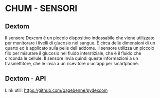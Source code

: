 # CHUM - SENSORI

## Dextom

Il sensore Dexcom è un piccolo dispositivo indossabile che viene utilizzato per monitorare i livelli di glucosio nel sangue. È circa delle dimensioni di un quarto ed è applicato sulla pelle dell'addome. Il sensore utilizza un piccolo filo per misurare il glucosio nel fluido interstiziale, che è il fluido che circonda le cellule. Il sensore invia quindi queste informazioni a un trasmettitore, che le invia a un ricevitore o un'app per smartphone.

## Dextom - API

Link utili: https://github.com/gagebenne/pydexcom
